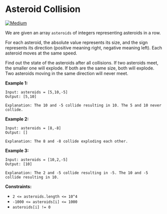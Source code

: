 # Asteroid Collision

[![Medium](https://img.shields.io/badge/Difficulty-Medium-Yellow.svg)](https://github.com/aminariana/leetcode)

We are given an array `asteroids` of integers representing asteroids in a row.

For each asteroid, the absolute value represents its size, and the sign represents its direction (positive meaning right, negative meaning left). Each asteroid moves at the same speed.

Find out the state of the asteroids after all collisions. If two asteroids meet, the smaller one will explode. If both are the same size, both will explode. Two asteroids moving in the same direction will never meet.

 

**Example 1:**
```
Input: asteroids = [5,10,-5]
Output: [5,10]

Explanation: The 10 and -5 collide resulting in 10. The 5 and 10 never collide.
```

**Example 2:**
```
Input: asteroids = [8,-8]
Output: []

Explanation: The 8 and -8 collide exploding each other.
```

**Example 3:**
```
Input: asteroids = [10,2,-5]
Output: [10]

Explanation: The 2 and -5 collide resulting in -5. The 10 and -5 collide resulting in 10.
```

 

**Constraints:**

- `2 <= asteroids.length <= 10^4`
- `-1000 <= asteroids[i] <= 1000`
- `asteroids[i] != 0`
